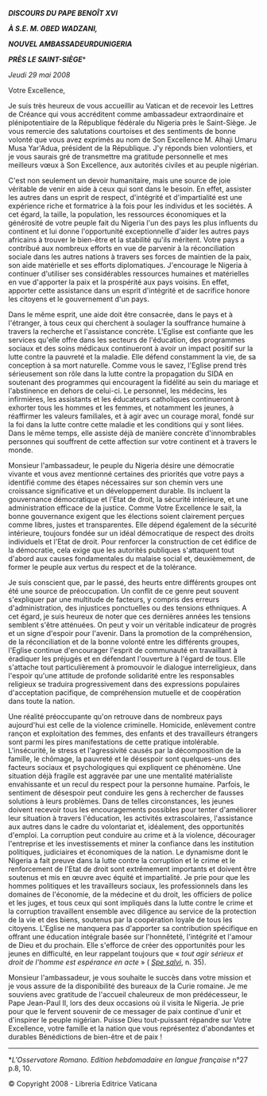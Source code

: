 ***DISCOURS DU PAPE BENOÎT XVI***

***À S.E. M. OBED WADZANI,***

***NOUVEL AMBASSADEUR******DU******NIGERIA***

***PRÈS LE SAINT-SIÈGE****

*Jeudi 29 mai 2008*

Votre Excellence,

Je suis très heureux de vous accueillir au Vatican et de recevoir les Lettres de Créance qui vous accréditent comme ambassadeur extraordinaire et plénipotentiaire de la République fédérale du Nigeria près le Saint-Siège. Je vous remercie des salutations courtoises et des sentiments de bonne volonté que vous avez exprimés au nom de Son Excellence M. Alhaji Umaru Musa Yar'Adua, président de la République. J'y réponds bien volontiers, et je vous saurais gré de transmettre ma gratitude personnelle et mes meilleurs vœux à Son Excellence, aux autorités civiles et au peuple nigérian.

C'est non seulement un devoir humanitaire, mais une source de joie véritable de venir en aide à ceux qui sont dans le besoin. En effet, assister les autres dans un esprit de respect, d'intégrité et d'impartialité est une expérience riche et formatrice à la fois pour les individus et les sociétés. A cet égard, la taille, la population, les ressources économiques et la générosité de votre peuple fait du Nigeria l'un des pays les plus influents du continent et lui donne l'opportunité exceptionnelle d'aider les autres pays africains à trouver le bien-être et la stabilité qu'ils méritent. Votre pays a contribué aux nombreux efforts en vue de parvenir à la réconciliation sociale dans les autres nations à travers ses forces de maintien de la paix, son aide matérielle et ses efforts diplomatiques. J'encourage le Nigeria à continuer d'utiliser ses considérables ressources humaines et matérielles en vue d'apporter la paix et la prospérité aux pays voisins. En effet, apporter cette assistance dans un esprit d'intégrité et de sacrifice honore les citoyens et le gouvernement d'un pays.

Dans le même esprit, une aide doit être consacrée, dans le pays et à l'étranger, à tous ceux qui cherchent à soulager la souffrance humaine à travers la recherche et l'assistance concrète. L'Eglise est confiante que les services qu'elle offre dans les secteurs de l'éducation, des programmes sociaux et des soins médicaux continueront à avoir un impact positif sur la lutte contre la pauvreté et la maladie. Elle défend constamment la vie, de sa conception à sa mort naturelle. Comme vous le savez, l'Eglise prend très sérieusement son rôle dans la lutte contre la propagation du SIDA en soutenant des programmes qui encouragent la fidélité au sein du mariage et l'abstinence en dehors de celui-ci. Le personnel, les médecins, les infirmières, les assistants et les éducateurs catholiques continueront à exhorter tous les hommes et les femmes, et notamment les jeunes, à réaffirmer les valeurs familiales, et à agir avec un courage moral, fondé sur la foi dans la lutte contre cette maladie et les conditions qui y sont liées. Dans le même temps, elle assiste déjà de manière concrète d'innombrables personnes qui souffrent de cette affection sur votre continent et à travers le monde.

Monsieur l'ambassadeur, le peuple du Nigeria désire une démocratie vivante et vous avez mentionné certaines des priorités que votre pays a identifié comme des étapes nécessaires sur son chemin vers une croissance significative et un développement durable. Ils incluent la gouvernance démocratique et l'Etat de droit, la sécurité intérieure, et une administration efficace de la justice. Comme Votre Excellence le sait, la bonne gouvernance exigent que les élections soient clairement perçues comme libres, justes et transparentes. Elle dépend également de la sécurité intérieure, toujours fondée sur un idéal démocratique de respect des droits individuels et l'Etat de droit. Pour renforcer la construction de cet édifice de la démocratie, cela exige que les autorités publiques s'attaquent tout d'abord aux causes fondamentales du malaise social et, deuxièmement, de former le peuple aux vertus du respect et de la tolérance.

Je suis conscient que, par le passé, des heurts entre différents groupes ont été une source de préoccupation. Un conflit de ce genre peut souvent s'expliquer par une multitude de facteurs, y compris des erreurs d'administration, des injustices ponctuelles ou des tensions ethniques. A cet égard, je suis heureux de noter que ces dernières années les tensions semblent s'être atténuées. On peut y voir un véritable indicateur de progrès et un signe d'espoir pour l'avenir. Dans la promotion de la compréhension, de la réconciliation et de la bonne volonté entre les différents groupes, l'Eglise continue d'encourager l'esprit de communauté en travaillant à éradiquer les préjugés et en défendant l'ouverture à l'égard de tous. Elle s'attache tout particulièrement à promouvoir le dialogue interreligieux, dans l'espoir qu'une attitude de profonde solidarité entre les responsables religieux se traduira progressivement dans des expressions populaires d'acceptation pacifique, de compréhension mutuelle et de coopération dans toute la nation.

Une réalité préoccupante qu'on retrouve dans de nombreux pays aujourd'hui est celle de la violence criminelle. Homicide, enlèvement contre rançon et exploitation des femmes, des enfants et des travailleurs étrangers sont parmi les pires manifestations de cette pratique intolérable. L'insécurité, le stress et l'agressivité causés par la décomposition de la famille, le chômage, la pauvreté et le désespoir sont quelques-uns des facteurs sociaux et psychologiques qui expliquent ce phénomène. Une situation déjà fragile est aggravée par une une mentalité matérialiste envahissante et un recul du respect pour la personne humaine. Parfois, le sentiment de désespoir peut conduire les gens à rechercher de fausses solutions à leurs problèmes. Dans de telles circonstances, les jeunes doivent recevoir tous les encouragements possibles pour tenter d'améliorer leur situation à travers l'éducation, les activités extrascolaires, l'assistance aux autres dans le cadre du volontariat et, idéalement, des opportunités d'emploi. La corruption peut conduire au crime et à la violence, décourager l'entreprise et les investissements et miner la confiance dans les institution politiques, judiciaires et économiques de la nation. Le dynamisme dont le Nigeria a fait preuve dans la lutte contre la corruption et le crime et le renforcement de l'Etat de droit sont extrêmement importants et doivent être soutenus et mis en œuvre avec équité et impartialité. Je prie pour que les hommes politiques et les travailleurs sociaux, les professionnels dans les domaines de l'économie, de la médecine et du droit, les officiers de police et les juges, et tous ceux qui sont impliqués dans la lutte contre le crime et la corruption travaillent ensemble avec diligence au service de la protection de la vie et des biens, soutenus par la coopération loyale de tous les citoyens. L'Eglise ne manquera pas d'apporter sa contribution spécifique en offrant une éducation intégrale basée sur l'honnêteté, l'intégrité et l'amour de Dieu et du prochain. Elle s'efforce de créer des opportunités pour les jeunes en difficulté, en leur rappelant toujours que « *tout agir sérieux et droit de l'homme est espérance en acte* » ( *[Spe salvi](/content/benedict-xvi/fr/encyclicals/documents/hf_ben-xvi_enc_20071130_spe-salvi.html)*, n. 35).

Monsieur l'ambassadeur, je vous souhaite le succès dans votre mission et je vous assure de la disponibilité des bureaux de la Curie romaine. Je me souviens avec gratitude de l'accueil chaleureux de mon prédécesseur, le Pape Jean-Paul II, lors des deux occasions où il visita le Nigeria. Je prie pour que le fervent souvenir de ce messager de paix continue d'unir et d'inspirer le peuple nigérian. Puisse Dieu tout-puissant répandre sur Votre Excellence, votre famille et la nation que vous représentez d'abondantes et durables Bénédictions de bien-être et de paix !

* * *

**L'Osservatore Romano. Edition hebdomadaire en langue française* n°27 p.8, 10.

© Copyright 2008 - Libreria Editrice Vaticana